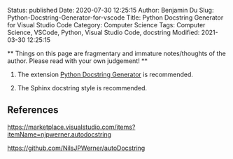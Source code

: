 Status: published
Date: 2020-07-30 12:25:15
Author: Benjamin Du
Slug: Python-Docstring-Generator-for-vscode
Title: Python Docstring Generator for Visual Studio Code
Category: Computer Science
Tags: Computer Science, VSCode, Python, Visual Studio Code, docstring
Modified: 2021-03-30 12:25:15

**
Things on this page are fragmentary and immature notes/thoughts of the author.
Please read with your own judgement!
**

1. The extension 
    [Python Docstring Generator](https://marketplace.visualstudio.com/items?itemName=njpwerner.autodocstring)
    is recommended.

2. The Sphinx docstring style is recommended. 

## References

https://marketplace.visualstudio.com/items?itemName=njpwerner.autodocstring

https://github.com/NilsJPWerner/autoDocstring